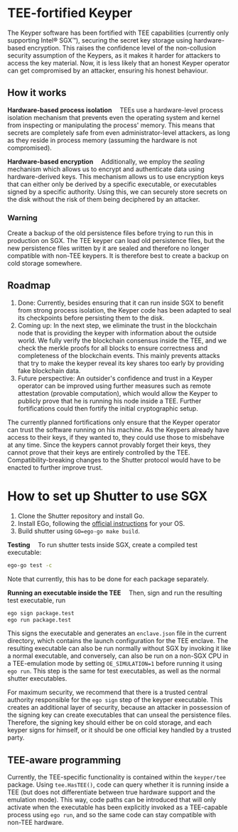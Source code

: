 # TEE-fortified Keyper

The Keyper software has been fortified with TEE capabilities (currently only supporting Intel® SGX™), securing the secret key storage using hardware-based encryption.
This raises the confidence level of the non-collusion security assumption of the Keypers, as it makes it harder for attackers to access the key material.
Now, it is less likely that an honest Keyper operator can get compromised by an attacker, ensuring his honest behaviour.

## How it works

**Hardware-based process isolation**&emsp;
TEEs use a hardware-level process isolation mechanism that prevents even the operating system and kernel from inspecting or manipulating the process' memory.
This means that secrets are completely safe from even administrator-level attackers, as long as they reside in process memory (assuming the hardware is not compromised).

**Hardware-based encryption**&emsp;
Additionally, we employ the _sealing_ mechanism which allows us to encrypt and authenticate data using hardware-derived keys.
This mechanism allows us to use encryption keys that can either only be derived by a specific executable, or executables signed by a specific authority.
Using this, we can securely store secrets on the disk without the risk of them being deciphered by an attacker.

### Warning

Create a backup of the old persistence files before trying to run this in production on SGX.
The TEE keyper can load old persistence files, but the new persistence files written by it are sealed and therefore no longer compatible with non-TEE keypers.
It is therefore best to create a backup on cold storage somewhere.

## Roadmap

1. Done: Currently, besides ensuring that it can run inside SGX to benefit from strong process isolation, the Keyper code has been adapted to seal its checkpoints before persisting them to the disk.
2. Coming up: In the next step, we eliminate the trust in the blockchain node that is providing the keyper with information about the outside world. We fully verify the blockchain consensus inside the TEE, and we check the merkle proofs for all blocks to ensure correctness and completeness of the blockchain events. This mainly prevents attacks that try to make the keyper reveal its key shares too early by providing fake blockchain data.
3. Future perspective: An outsider's confidence and trust in a Keyper operator can be improved using further measures such as remote attestation (provable computation), which would allow the Keyper to publicly prove that he is running his node inside a TEE. Further fortifications could then fortify the initial cryptographic setup.

The currently planned fortifications only ensure that the Keyper operator can trust the software running on his machine.
As the Keypers already have access to their keys, if they wanted to, they could use those to misbehave at any time.
Since the keypers cannot provably forget their keys, they cannot prove that their keys are entirely controlled by the TEE.
Compatibility-breaking changes to the Shutter protocol would have to be enacted to further improve trust.

# How to set up Shutter to use SGX

1. Clone the Shutter repository and install Go.
2. Install EGo, following the [official instructions](https://docs.edgeless.systems/ego/getting-started/install) for your OS.
3. Build shutter using `GO=ego-go make build`.


**Testing**&emsp;
To run shutter tests inside SGX, create a compiled test executable:

```sh
ego-go test -c
```

Note that currently, this has to be done for each package separately.

**Running an executable inside the TEE**&emsp;
Then, sign and run the resulting test executable, run

```sh
ego sign package.test
ego run package.test
```

This signs the executable and generates an `enclave.json` file in the current directory, which contains the launch configuration for the TEE enclave.
The resulting executable can also be run normally without SGX by invoking it like a normal executable, and conversely, can also be run on a non-SGX CPU in a TEE-emulation mode by setting `OE_SIMULATION=1` before running it using `ego run`.
This step is the same for test executables, as well as the normal shutter executables.

For maximum security, we recommend that there is a trusted central authority responsible for the `ego sign` step of the keyper executable.
This creates an additional layer of security, because an attacker in possession of the signing key can create executables that can unseal the persistence files.
Therefore, the signing key should either be on cold storage, and each keyper signs for himself, or it should be one official key handled by a trusted party.

## TEE-aware programming

Currently, the TEE-specific functionality is contained within the `keyper/tee` package.
Using `tee.HasTEE()`, code can query whether it is running inside a TEE (but does not differentiate between true hardware support and the emulation mode).
This way, code paths can be introduced that will only activate when the executable has been explicitly invoked as a TEE-capable process using `ego run`, and so the same code can stay compatible with non-TEE hardware.